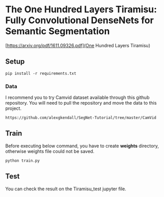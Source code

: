 # The One Hundred Layers Tiramisu: Fully Convolutional DenseNets for Semantic Segmentation
[https://arxiv.org/pdf/1611.09326.pdf](One Hundred Layers Tiramisu)

## Setup
```
pip install -r requirements.txt
```

### Data
I recommend you to try Camvid dataset available through this github repository. You will need to pull the repository and move the data to this project.

```
https://github.com/alexgkendall/SegNet-Tutorial/tree/master/CamVid
```

## Train
Before executing below command, you have to create **weights** directory, otherwise weights file could not be saved.

```
python train.py
```


## Test
You can check the result on the Tiramisu_test jupyter file. 
